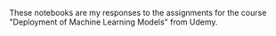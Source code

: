 These notebooks are my responses to the assignments for the course "Deployment of Machine Learning Models" from Udemy.
